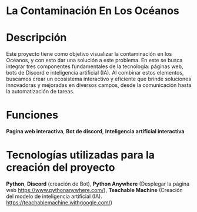 # La Contaminación En Los Océanos
# Descripción
Este proyecto tiene como objetivo visualizar la contaminación en los Océanos, y con esto dar una solución a este problema. En este se busca integrar tres componentes fundamentales de la tecnología: páginas web, bots de Discord e inteligencia artificial (IA). Al combinar estos elementos, buscamos crear un ecosistema interactivo y eficiente que brinde soluciones innovadoras y mejoradas en diversos campos, desde la comunicación hasta la automatización de tareas.
# Funciones 
**Pagina web interactiva**,
**Bot de discord**,
**Inteligencia artificial interactiva**
# Tecnologías utilizadas para la creación del proyecto
**Python**,
**Discord** (creación de Bot),
**Python Anywhere** (Desplegar la página web https://www.pythonanywhere.com/),
**Teachable Machine** (Creación del modelo de inteligencia artificial (IA). https://teachablemachine.withgoogle.com/)
